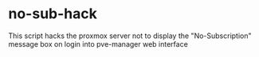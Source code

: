 # no-sub-hack
This script hacks the proxmox server not to display the "No-Subscription" message box on login into pve-manager web interface
